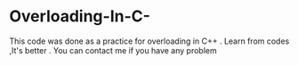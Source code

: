 # Overloading-In-C-
This code was done as a practice for overloading in C++ . Learn from codes ,It's better . You can contact me if you have any problem 
